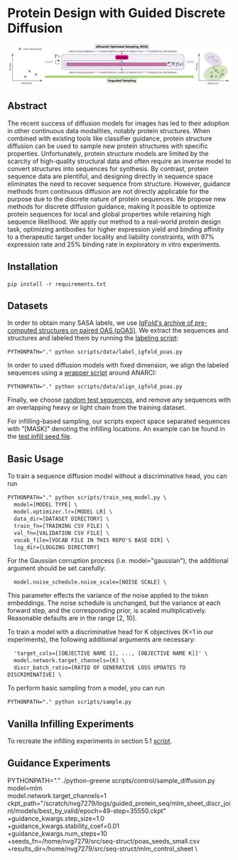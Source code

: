 # Protein Design with Guided Discrete Diffusion
<p align="center">
  <img src="/assets/top_fig.png" width=900>
</p>

## Abstract

The recent success of diffusion models for images has led to their adoption in other continuous data modalities, notably protein structures. When combined with existing tools like classifier guidance, protein structure diffusion can be used to sample new protein structures with specific properties. Unfortunately, protein structure models are limited by the scarcity of high-quality structural data and often require an inverse model to convert structures into sequences for synthesis. By contrast, protein sequence data are plentiful, and designing directly in sequence space eliminates the need to recover sequence from structure. However, guidance methods from continuous diffusion are not directly applicable for the purpose due to the discrete nature of protein sequences. We propose new methods for discrete diffusion guidance, making it possible to optimize protein sequences for local and global properties while retaining high sequence likelihood. We apply our method to a real-world protein design task, optimizing antibodies for higher expression yield and binding affinity to a therapeutic target under locality and liability constraints, with 97% expression rate and 25% binding rate in exploratory in vitro experiments.

## Installation
```
pip install -r requirements.txt
```

## Datasets

In order to obtain many SASA labels, we use [IgFold's archive of pre-computed structures on paired OAS (pOAS)](https://github.com/Graylab/IgFold#synthetic-antibody-structures). We extract the sequences and structures and labeled them by running the [labeling script](https://github.com/ngruver/NOS/blob/main/scripts/data/label_igfold_poas.py):
```
PYTHONPATH="." python scripts/data/label_igfold_poas.py
```
In order to used diffusion models with fixed dimension, we align the labeled sequences using a [wrapper script](https://github.com/ngruver/NOS/blob/main/scripts/data/align_igfold_poas.py) around ANARCI:
```
PYTHONPATH="." python scripts/data/align_igfold_poas.py
```
Finally, we choose [random test sequences](https://github.com/ngruver/NOS/blob/main/poas_seeds.txt), and remove any sequences with an overlapping heavy or light chain from the training dataset. 

For infilling-based sampling, our scripts expect space separated sequences with "\[MASK\]" denoting the infilling locations. An example can be found in the [test infill seed file](https://github.com/ngruver/NOS/blob/main/infill_test_seeds.txt). 

## Basic Usage

To train a sequence diffusion model without a discriminative head, you can run
```
PYTHONPATH="." python scripts/train_seq_model.py \
  model=[MODEL TYPE] \
  model.optimizer.lr=[MODEL LR] \
  data_dir=[DATASET DIRECTORY] \
  train_fn=[TRAINING CSV FILE] \
  val_fn=[VALIDATION CSV FILE] \
  vocab_file=[VOCAB FILE IN THIS REPO'S BASE DIR] \
  log_dir=[LOGGING DIRECTORY]
```
For the Gaussian corruption process (i.e. model="gaussian"), the additional argument should be set carefully:
```
  model.noise_schedule.noise_scale=[NOISE SCALE] \
```
This parameter effects the variance of the noise applied to the token embeddings. The noise schedule is unchanged, but the variance at each forward step, and the corresponding prior, is scaled multiplicatively. Reasonable defaults are in the range \[2, 10\]. 

To train a model with a discriminative head for K objectives (K=1 in our experiments), the following additional arguments are necessary:
```
  'target_cols=[[OBJECTIVE NAME 1], ..., [OBJECTIVE NAME K]]' \
  model.network.target_channels=[K] \
  discr_batch_ratio=[RATIO OF GENERATIVE LOSS UPDATES TO DISCRIMINATIVE] \
```

To perform basic sampling from a model, you can run
```
PYTHONPATH="." python scripts/sample.py
```

## Vanilla Infilling Experiments

To recreate the infilling experiments in section 5.1 
[script](https://github.com/ngruver/NOS/blob/main/scripts/infill/run_diffusion.py). 

## Guidance Experiments


PYTHONPATH="." ./python-greene scripts/control/sample_diffusion.py \
    model=mlm \
    model.network.target_channels=1 \
    ckpt_path="/scratch/nvg7279/logs/guided_protein_seq/mlm_sheet_discr_joint/models/best_by_valid/epoch\=49-step\=35550.ckpt" \
    +guidance_kwargs.step_size=1.0 \
    +guidance_kwargs.stability_coef=0.01 \
    +guidance_kwargs.num_steps=10 \
    +seeds_fn=/home/nvg7279/src/seq-struct/poas_seeds_small.csv \
    +results_dir=/home/nvg7279/src/seq-struct/mlm_control_sheet \
